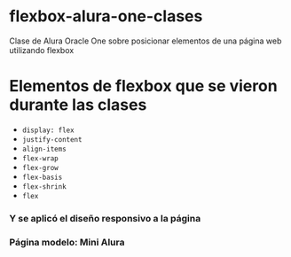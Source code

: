 # flexbox-alura-one-clases
Clase de Alura Oracle One sobre posicionar elementos de una página web utilizando flexbox

# Elementos de flexbox que se vieron durante las clases
- `display: flex`
- `justify-content`
- `align-items`
- `flex-wrap`
- `flex-grow`
- `flex-basis`
- `flex-shrink`
- `flex`

### Y se aplicó el diseño responsivo a la página

### Página modelo: Mini Alura 


